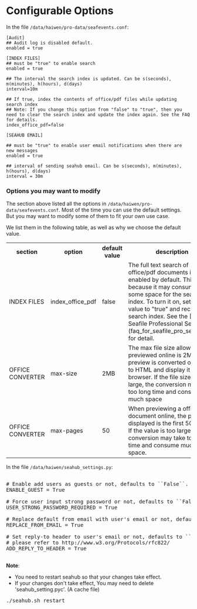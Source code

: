 # Configurable Options
In the file `/data/haiwen/pro-data/seafevents.conf`:

```
[Audit]
## Audit log is disabled default.
enabled = true

[INDEX FILES]
## must be "true" to enable search
enabled = true

## The interval the search index is updated. Can be s(seconds), m(minutes), h(hours), d(days)
interval=10m

## If true, index the contents of office/pdf files while updating search index
## Note: If you change this option from "false" to "true", then you need to clear the search index and update the index again. See the FAQ for details.
index_office_pdf=false

[SEAHUB EMAIL]

## must be "true" to enable user email notifications when there are new messages
enabled = true

## interval of sending seahub email. Can be s(seconds), m(minutes), h(hours), d(days)
interval = 30m

```

### <a id="wiki-options-you-may-want-to-modify"></a>Options you may want to modify

The section above listed all the options in `/data/haiwen/pro-data/seafevents.conf`. Most of the time you can use the default settings. But you may want to modify some of them to fit your own use case. 

We list them in the following table, as well as why we choose the default value.

<table>
<tr>
<th>section</th>
<th>option</th>
<th>default value</th>
<th>description</th>
</tr>

<tr>
<td>INDEX FILES</td>
<td>index_office_pdf</td>
<td>false</td>
<td>
The full text search of office/pdf documents is not enabled by default. This is because it may consume quite some space for the search index. To turn it on, set this value to "true" and recreate the search index. See the [FAQ For Seafile Professional Server](faq_for_seafile_pro_server.md) for detail.
</td>
</tr>

<tr>
<td>OFFICE CONVERTER</td>
<td>max-size</td>
<td>2MB</td>
<td>
The max file size allowed to be previewed online is 2MB. The preview is converted office/pdf to HTML and display it in the browser. If the file size is too large, the conversion may take too long time and consume much space
</td>
</tr>

<tr>
<td>OFFICE CONVERTER</td>
<td>max-pages</td>
<td>50</td>
<td>
When previewing a office/pdf document online, the pages displayed is the first 50 pages. If the value is too large, the conversion may take too long time and consume much space.
</td>
</tr>

</table>

In the file `/data/haiwen/seahub_settings.py`:

<pre>

# Enable add users as guests or not, defaults to ``False``. Guests are only able to use libraries shared to him/her.
ENABLE_GUEST = True

# Force user input strong password or not, defaults to ``False``.
USER_STRONG_PASSWORD_REQUIRED = True

# Replace default from email with user's email or not, defaults to ``False``
REPLACE_FROM_EMAIL = True

# Set reply-to header to user's email or not, defaults to ``False``. For details,
# please refer to http://www.w3.org/Protocols/rfc822/
ADD_REPLY_TO_HEADER = True

</pre>

**Note**:

* You need to restart seahub so that your changes take effect.
* If your changes don't take effect, You may need to delete 'seahub_setting.pyc'. (A cache file)

<pre>
./seahub.sh restart
</pre>

